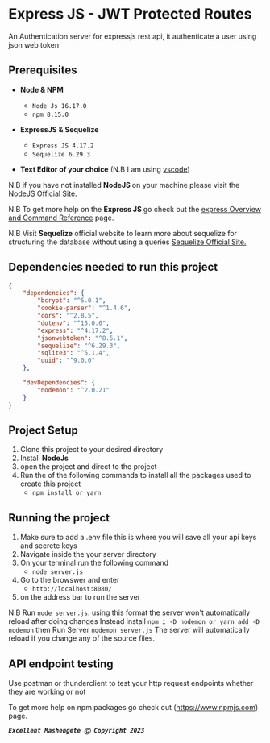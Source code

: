 # Express JS - JWT Protected Routes

An Authentication server for expressjs rest api, it authenticate a user using json web token

## Prerequisites

- **Node & NPM**

    - `Node Js 16.17.0`
    - `npm 8.15.0`</li>
    
- **ExpressJS & Sequelize**
    - `Express JS 4.17.2`
    - `Sequelize 6.29.3`
    
 - **Text Editor of your choice** (N.B I am using [vscode](https://code.visualstudio.com/download))

N.B if you have not installed <strong>NodeJS </strong> on your machine please visit the [NodeJS Official Site.](https://https://nodejs.org/en/)  

N.B To get more help on the <strong>Express JS </strong> go check out the [express Overview and Command Reference](https://expressjs.com/en/5x/api.html) page.


N.B Visit <strong>Sequelize</strong> official website to learn more about sequelize for structuring the database without using a queries [Sequelize Official Site.](https://sequelize.org/)  

## Dependencies needed to run this project

```json
{
    "dependencies": {
        "bcrypt": "^5.0.1",
        "cookie-parser": "^1.4.6",
        "cors": "^2.8.5",
        "dotenv": "^15.0.0",
        "express": "^4.17.2",
        "jsonwebtoken": "^8.5.1",
        "sequelize": "^6.29.3",
        "sqlite3": "^5.1.4",
        "uuid": "^9.0.0"
    },

    "devDependencies": {
        "nodemon": "^2.0.21"
    }
}

```
## Project Setup

1. Clone this project to your desired directory
2. Install <strong>NodeJs</strong>
3. open the project and direct to the project
4. Run the of the following commands to install all the packages used to create this project
   - `npm install or yarn `
        
## Running the project

1. Make sure to add a .env file this is where you will save all your api keys and secrete keys
2. Navigate inside the your server directory
3. On your terminal run the following command
   - `node server.js`
4. Go to the browswer and enter
   - `http://localhost:8080/`
5. on the address bar to run the server


N.B Run `node server.js`. using this format the server won't automatically reload after doing changes
Instead install `npm i -D nodemon or yarn add -D nodemon` then Run Server `nodemon server.js` The server will automatically reload if you change any of the source files.


## API endpoint testing
Use postman or thunderclient to test your http request endpoints whether they are working or not 

To get more help on npm packages go check out (https://www.npmjs.com) page.


***`Excellent Mashengete Ⓒ Copyright 2023`***
